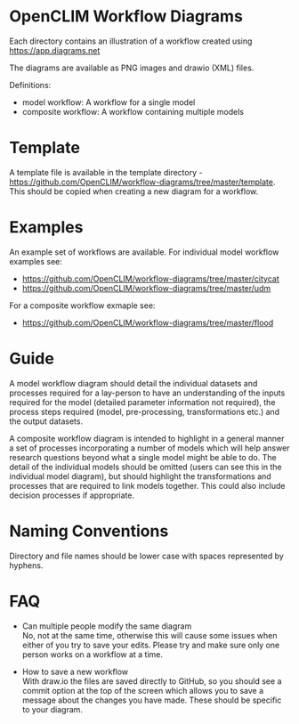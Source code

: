 # OpenCLIM Workflow Diagrams

Each directory contains an illustration of a workflow created using https://app.diagrams.net

The diagrams are available as PNG images and drawio (XML) files.

Definitions:
- model workflow: A workflow for a single model
- composite workflow: A workflow containing multiple models

# Template
A template file is available in the template directory - https://github.com/OpenCLIM/workflow-diagrams/tree/master/template. This should be copied when creating a new diagram for a workflow.

# Examples
An example set of workflows are available. For individual model workflow examples see:
- https://github.com/OpenCLIM/workflow-diagrams/tree/master/citycat
- https://github.com/OpenCLIM/workflow-diagrams/tree/master/udm

For a composite workflow exmaple see:
- https://github.com/OpenCLIM/workflow-diagrams/tree/master/flood

# Guide
A model workflow diagram should detail the individual datasets and processes required for a lay-person to have an understanding of the inputs required for the model (detailed parameter information not required), the process steps required (model, pre-processing, transformations etc.) and the output datasets.

A composite workflow diagram is intended to highlight in a general manner a set of processes incorporating a number of models which will help answer research questions beyond what a single model might be able to do. The detail of the individual models should be omitted (users can see this in the individual model diagram), but should highlight the transformations and processes that are required to link models together. This could also include decision processes if appropriate.

# Naming Conventions
Directory and file names should be lower case with spaces represented by hyphens.

# FAQ
- Can multiple people modify the same diagram  
No, not at the same time, otherwise this will cause some issues when either of you try to save your edits. Please try and make sure only one person works on a workflow at a time.

- How to save a new workflow  
With draw.io the files are saved directly to GitHub, so you should see a commit option at the top of the screen which allows you to save a message about the changes you have made. These should be specific to your diagram.

